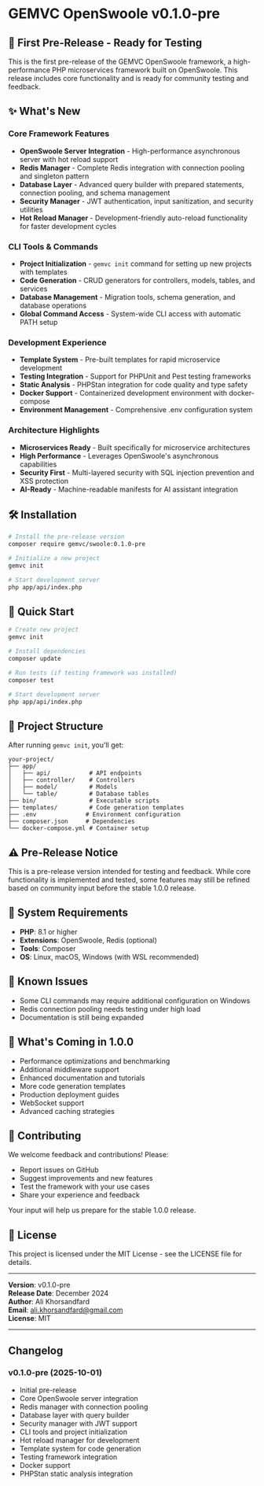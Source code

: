 # GEMVC OpenSwoole v0.1.0-pre

## 🚀 First Pre-Release - Ready for Testing

This is the first pre-release of the GEMVC OpenSwoole framework, a high-performance PHP microservices framework built on OpenSwoole. This release includes core functionality and is ready for community testing and feedback.

## ✨ What's New

### Core Framework Features
- **OpenSwoole Server Integration** - High-performance asynchronous server with hot reload support
- **Redis Manager** - Complete Redis integration with connection pooling and singleton pattern
- **Database Layer** - Advanced query builder with prepared statements, connection pooling, and schema management
- **Security Manager** - JWT authentication, input sanitization, and security utilities
- **Hot Reload Manager** - Development-friendly auto-reload functionality for faster development cycles

### CLI Tools & Commands
- **Project Initialization** - `gemvc init` command for setting up new projects with templates
- **Code Generation** - CRUD generators for controllers, models, tables, and services
- **Database Management** - Migration tools, schema generation, and database operations
- **Global Command Access** - System-wide CLI access with automatic PATH setup

### Development Experience
- **Template System** - Pre-built templates for rapid microservice development
- **Testing Integration** - Support for PHPUnit and Pest testing frameworks
- **Static Analysis** - PHPStan integration for code quality and type safety
- **Docker Support** - Containerized development environment with docker-compose
- **Environment Management** - Comprehensive .env configuration system

### Architecture Highlights
- **Microservices Ready** - Built specifically for microservice architectures
- **High Performance** - Leverages OpenSwoole's asynchronous capabilities
- **Security First** - Multi-layered security with SQL injection prevention and XSS protection
- **AI-Ready** - Machine-readable manifests for AI assistant integration

## 🛠️ Installation

```bash
# Install the pre-release version
composer require gemvc/swoole:0.1.0-pre

# Initialize a new project
gemvc init

# Start development server
php app/api/index.php
```

## 🚀 Quick Start

```bash
# Create new project
gemvc init

# Install dependencies
composer update

# Run tests (if testing framework was installed)
composer test

# Start development server
php app/api/index.php
```

## 📁 Project Structure

After running `gemvc init`, you'll get:

```
your-project/
├── app/
│   ├── api/           # API endpoints
│   ├── controller/    # Controllers
│   ├── model/         # Models
│   └── table/         # Database tables
├── bin/               # Executable scripts
├── templates/         # Code generation templates
├── .env              # Environment configuration
├── composer.json     # Dependencies
└── docker-compose.yml # Container setup
```

## ⚠️ Pre-Release Notice

This is a pre-release version intended for testing and feedback. While core functionality is implemented and tested, some features may still be refined based on community input before the stable 1.0.0 release.

## 🔧 System Requirements

- **PHP**: 8.1 or higher
- **Extensions**: OpenSwoole, Redis (optional)
- **Tools**: Composer
- **OS**: Linux, macOS, Windows (with WSL recommended)

## 🐛 Known Issues

- Some CLI commands may require additional configuration on Windows
- Redis connection pooling needs testing under high load
- Documentation is still being expanded

## 📝 What's Coming in 1.0.0

- Performance optimizations and benchmarking
- Additional middleware support
- Enhanced documentation and tutorials
- More code generation templates
- Production deployment guides
- WebSocket support
- Advanced caching strategies

## 🤝 Contributing

We welcome feedback and contributions! Please:

- Report issues on GitHub
- Suggest improvements and new features
- Test the framework with your use cases
- Share your experience and feedback

Your input will help us prepare for the stable 1.0.0 release.

## 📄 License

This project is licensed under the MIT License - see the LICENSE file for details.

---

**Version**: v0.1.0-pre  
**Release Date**: December 2024  
**Author**: Ali Khorsandfard  
**Email**: ali.khorsandfard@gmail.com  
**License**: MIT

---

## Changelog

### v0.1.0-pre (2025-10-01)
- Initial pre-release
- Core OpenSwoole server integration
- Redis manager with connection pooling
- Database layer with query builder
- Security manager with JWT support
- CLI tools and project initialization
- Hot reload manager for development
- Template system for code generation
- Testing framework integration
- Docker support
- PHPStan static analysis integration

